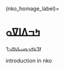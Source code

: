 (nko_homage_label)=
# ߤߏߡߊߜߋ
ߌߣߕߙߏߘߎߗߕߌߏߣ


introduction in nko

<!-- (section-label)=
## Introduction in english

Here is a [reference to the intro](intro.md). Here is a reference to [](section-label). -->